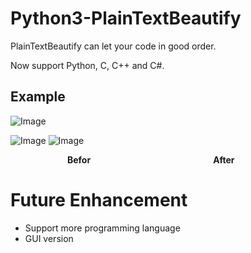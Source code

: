 # Python3-PlainTextBeautify
PlainTextBeautify can let your code in good order.

Now support Python, C, C++ and C#.

## Example 

![Image](https://i.imgur.com/XzO2Jkg.png)

![Image](https://i.imgur.com/iu5iRIz.png)
![Image](https://i.imgur.com/atthHvl.png)

**&ensp;&emsp;&emsp;&emsp;&emsp;&emsp;&emsp;Befor&emsp;&emsp;&emsp;&emsp;&emsp;&emsp;&emsp;&emsp;&emsp;&emsp;&emsp;&emsp;&emsp;&emsp;After** 

# Future Enhancement
* Support more programming language
* GUI version
